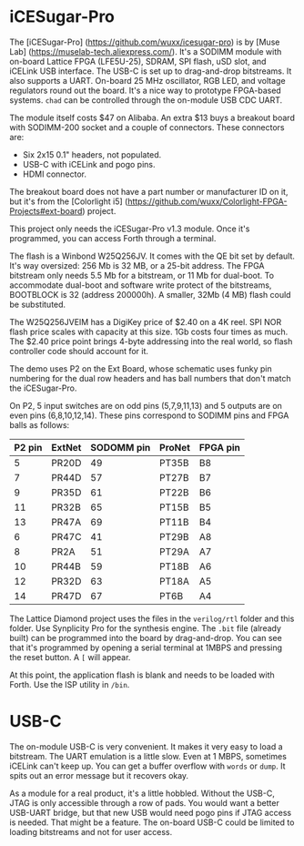 # iCESugar-Pro

The [iCESugar-Pro] (https://github.com/wuxx/icesugar-pro) is by
[Muse Lab] (https://muselab-tech.aliexpress.com/).
It's a SODIMM module with on-board Lattice FPGA
(LFE5U-25), SDRAM, SPI flash, uSD slot, and iCELink USB interface.
The USB-C is set up to drag-and-drop bitstreams.
It also supports a UART.
On-board 25 MHz oscillator, RGB LED, and voltage regulators round out the board.
It's a nice way to prototype FPGA-based systems.
`chad` can be controlled through the on-module USB CDC UART.

The module itself costs $47 on Alibaba.
An extra $13 buys a breakout board with SODIMM-200 socket and a couple of connectors.
These connectors are:

- Six 2x15 0.1" headers, not populated.
- USB-C with iCELink and pogo pins.
- HDMI connector.

The breakout board does not have a part number or manufacturer ID on it,
but it's from the [Colorlight i5]
(https://github.com/wuxx/Colorlight-FPGA-Projects#ext-board) project.

This project only needs the iCESugar-Pro v1.3 module.
Once it's programmed, you can access Forth through a terminal.

The flash is a Winbond W25Q256JV. It comes with the QE bit set by default.
It's way oversized: 256 Mb is 32 MB, or a 25-bit address.
The FPGA bitstream only needs 5.5 Mb for a bitstream, or 11 Mb for dual-boot.
To accommodate dual-boot and software write protect of the bitstreams,
BOOTBLOCK is 32 (address 200000h).
A smaller, 32Mb (4 MB) flash could be substituted.

The W25Q256JVEIM has a DigiKey price of $2.40 on a 4K reel.
SPI NOR flash price scales with capacity at this size.
1Gb costs four times as much.
The $2.40 price point brings 4-byte addressing into the real world,
so flash controller code should account for it.

The demo uses P2 on the Ext Board, whose schematic uses funky pin numbering
for the dual row headers and has ball numbers that don't match the iCESugar-Pro.

On P2, 5 input switches are on odd pins (5,7,9,11,13) and 5 outputs are on even pins
(6,8,10,12,14). These pins correspond to SODIMM pins and FPGA balls as follows:

| P2 pin | ExtNet  | SODOMM pin | ProNet | FPGA pin |
|--------|---------|------------|--------|----------|
| 5      | PR20D   | 49         | PT35B  | B8       |
| 7      | PR44D   | 57         | PT27B  | B7       |
| 9      | PR35D   | 61         | PT22B  | B6       |
| 11     | PR32B   | 65         | PT15B  | B5       |
| 13     | PR47A   | 69         | PT11B  | B4       |
| 6      | PR47C   | 41         | PT29B  | A8       |
| 8      | PR2A    | 51         | PT29A  | A7       |
| 10     | PR44B   | 59         | PT18B  | A6       |
| 12     | PR32D   | 63         | PT18A  | A5       |
| 14     | PR47D   | 67         | PT6B   | A4       |

The Lattice Diamond project uses the files in the `verilog/rtl` folder and this folder.
Use Synplicity Pro for the synthesis engine.
The `.bit` file (already built) can be programmed into the board by drag-and-drop.
You can see that it's programmed by opening a serial terminal at 1MBPS and
pressing the reset button. A `[` will appear.

At this point, the application flash is blank and needs to be loaded with Forth.
Use the ISP utility in `/bin`.

# USB-C

The on-module USB-C is very convenient. It makes it very easy to load a bitstream.
The UART emulation is a little slow. Even at 1 MBPS, sometimes iCELink can't keep up.
You can get a buffer overflow with `words` or `dump`.
It spits out an error message but it recovers okay.

As a module for a real product, it's a little hobbled.
Without the USB-C, JTAG is only accessible through a row of pads.
You would want a better USB-UART bridge, but that new USB would need pogo pins if
JTAG access is needed.
That might be a feature. The on-board USB-C could be limited to loading bitstreams
and not for user access.

